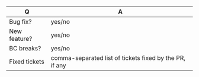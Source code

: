 | Q             | A
| ------------- | ---
| Bug fix?      | yes/no
| New feature?  | yes/no
| BC breaks?    | yes/no
| Fixed tickets | comma-separated list of tickets fixed by the PR, if any

<!-- please add a description here if needed -->


